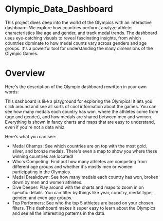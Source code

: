 # Olympic_Data_Dashboard
This project dives deep into the world of the Olympics with an interactive dashboard.
We explore how countries perform, analyze athlete characteristics like age and gender, and track medal trends.
The dashboard uses eye-catching visuals to reveal fascinating insights, from which countries dominate to how medal counts vary across genders and age groups.
It's a powerful tool for understanding the many dimensions of the Olympic Games.
# Overview
Here's the description of the Olympic dashboard rewritten in your own words:

This dashboard is like a playground for exploring the Olympics! It lets you click around and see all sorts of cool information about the games. You can see how many medals each country has won, where the athletes come from (age and gender), and how medals are shared between men and women. Everything is shown in fancy charts and maps that are easy to understand, even if you're not a data whiz.

Here's what you can see:

- Medal Champs: See which countries are on top with the most gold, silver, and bronze medals. There's even a map to show you where these winning countries are located!
- Who's Competing: Find out how many athletes are competing from different age groups and whether it's mostly men or women participating in the Olympics.
- Medal Breakdown: See how many medals each country has won, broken down by men and women athletes.
- Dive Deeper: Play around with the charts and maps to zoom in on specific details. You can filter by things like year, country, medal type, gender, and even age groups.
- Top Performers: See who the top 5 athletes are based on your chosen filters.
This dashboard makes it super easy to learn about the Olympics and see all the interesting patterns in the data.
